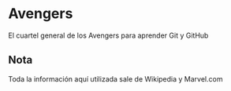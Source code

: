 # Avengers

El cuartel general de los Avengers para aprender Git y GitHub

## Nota
Toda la información aquí utilizada sale de Wikipedia y Marvel.com
